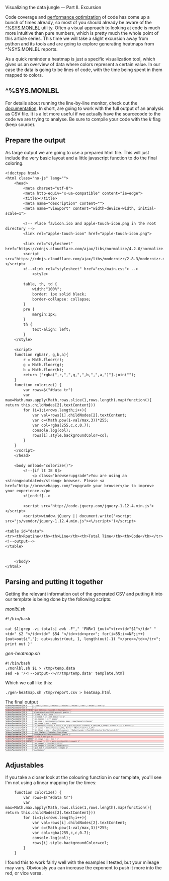 Visualizing the data jungle -- Part II. Excursion

Code coverage and [performance optimization](https://community.intersystems.com/post/importance-benchmarking-your-code) of code has come up a bunch of times already, so most of you should already be aware of the [^%SYS.MONLBL](http://docs.intersystems.com/latest/csp/docbook/DocBook.UI.Page.cls?KEY=GCM_monlbl) utility. 
Often a visual approach to looking at code is much more intuitive than pure numbers, which is pretty much the whole point of this article series. This time we will take a slight excursion away from python and its tools and are going to explore generating heatmaps from  ^%SYS.MONLBL reports.

As a quick reminder a heatmap is just a specific visualization tool, which gives us an overview of data where colors represent a certain value. In our case the data is going to be lines of code, with the time being spent in them mapped to colors.

## ^%SYS.MONLBL

For details about running the line-by-line monitor, check out the [documentation](http://docs.intersystems.com/latest/csp/docbook/DocBook.UI.Page.cls?KEY=GCM_monlbl). In short, are going to work with the full output of an analysis as CSV file. It is a lot more useful if we actually have the sourcecode to the code we are trying to analyse. Be sure to compile your code with the *k* flag (keep source).

## Prepare the output

As targe output we are going to use a prepared html file. This will just include the very basic layout and a little javascript function to do the final coloring.

~~~
<!doctype html>
<html class="no-js" lang="">
    <head>
        <meta charset="utf-8">
        <meta http-equiv="x-ua-compatible" content="ie=edge">
        <title></title>
        <meta name="description" content="">
        <meta name="viewport" content="width=device-width, initial-scale=1">
        
        <!-- Place favicon.ico and apple-touch-icon.png in the root directory -->
        <link rel="apple-touch-icon" href="apple-touch-icon.png">

        <link rel="stylesheet" href="https://cdnjs.cloudflare.com/ajax/libs/normalize/4.2.0/normalize.min.css">
        <script src="https://cdnjs.cloudflare.com/ajax/libs/modernizr/2.8.3/modernizr.min.js"></script>
        <!--<link rel="stylesheet" href="css/main.css"> -->
            <style>
 
        table, th, td {
            width:"100%";
            border: 1px solid black;
            border-collapse: collapse;
        }
        pre {
            margin:1px;
        }
        th {
            text-align: left;
        }
    </style>

    <script>
    function rgba(r, g,b,a){
        r = Math.floor(r);
        g = Math.floor(g);
        b = Math.floor(b);
        return ["rgba(",r,",",g,",",b,",",a,")"].join("");
    }
    function colorize() {
        var rows=$("#data tr")
        var max=Math.max.apply(Math,rows.slice(1,rows.length).map(function(){ return this.childNodes[2].textContent}))
        for (i=1;i<rows.length;i++){
            var val=rows[i].childNodes[2].textContent;
            var c=(Math.pow(1-val/max,3))*255;
            var col=rgba(255,c,c,0.7);
            console.log(col);
            rows[i].style.backgroundColor=col;
        }
    }
    </script>
    </head>

    <body onload="colorize()">
        <!--[if lt IE 8]>
            <p class="browserupgrade">You are using an <strong>outdated</strong> browser. Please <a href="http://browsehappy.com/">upgrade your browser</a> to improve your experience.</p>
        <![endif]-->

        <script src="http://code.jquery.com/jquery-1.12.4.min.js"></script>
        <script>window.jQuery || document.write('<script src="js/vendor/jquery-1.12.4.min.js"><\/script>')</script>

<table id="data">
<tr><th>Routine</th><th>Line</th><th>Total Time</th><th>Code</th></tr>
<!--output-->
</table>


    </body>
</html>
~~~

## Parsing and putting it together

Getting the relevant information out of the generated CSV and putting it into our template is being done by the following scripts:

*monlbl.sh*
~~~
#!/bin/bash

cat $1|grep -vi totals| awk -F"," 'FNR>1 {out="<tr><td>"$1"</td>" "<td>" $2 "</td><td>" $54 "</td><td><pre>"; for(i=55;i<=NF;i++){out=out$i","}; out=substr(out, 1, length(out)-1) "</pre></td></tr>"; print out }'
~~~

*gen-heatmap.sh*
~~~
#!/bin/bash
./monlbl.sh $1 > /tmp/temp.data
sed -e '/<!--output-->/r/tmp/temp.data' template.html
~~~

Which we call like this:

~~~
./gen-heatmap.sh /tmp/report.csv > heatmap.html
~~~

The final output 
![heatmap](heatmap.png)

## Adjustables
If you take a closer look at the colouring function in our template, you'll see I'm not using a linear mapping for the times:
~~~
    function colorize() {
        var rows=$("#data tr")
        var max=Math.max.apply(Math,rows.slice(1,rows.length).map(function(){ return this.childNodes[2].textContent}))
        for (i=1;i<rows.length;i++){
            var val=rows[i].childNodes[2].textContent;
            var c=(Math.pow(1-val/max,3))*255;
            var col=rgba(255,c,c,0.7);
            console.log(col);
            rows[i].style.backgroundColor=col;
        }
    }
~~~

I found this to work fairly well with the examples I tested, but your mileage may vary. Obviously you can increase the exponent to push it more into the red, or vice versa. 
